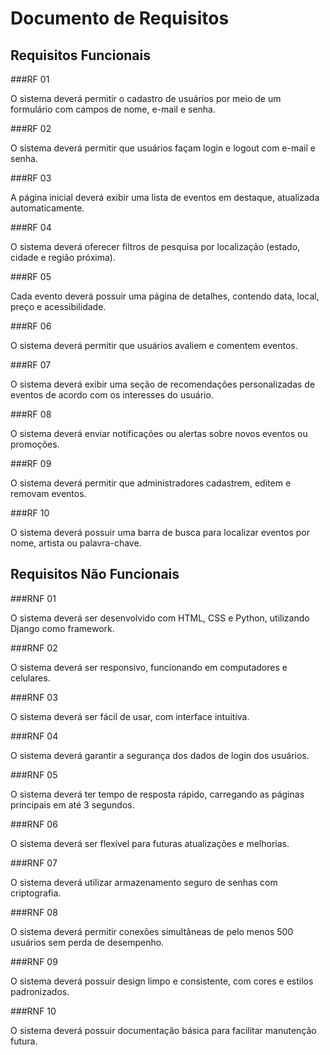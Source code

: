 # Documento de Requisitos

## Requisitos Funcionais

###RF 01

O sistema deverá permitir o cadastro de usuários por meio de um formulário com campos de nome, e-mail e senha.

###RF 02

O sistema deverá permitir que usuários façam login e logout com e-mail e senha.

###RF 03

A página inicial deverá exibir uma lista de eventos em destaque, atualizada automaticamente.

###RF 04

O sistema deverá oferecer filtros de pesquisa por localização (estado, cidade e região próxima).

###RF 05

Cada evento deverá possuir uma página de detalhes, contendo data, local, preço e acessibilidade.

###RF 06

O sistema deverá permitir que usuários avaliem e comentem eventos.

###RF 07

O sistema deverá exibir uma seção de recomendações personalizadas de eventos de acordo com os interesses do usuário.

###RF 08

O sistema deverá enviar notificações ou alertas sobre novos eventos ou promoções.

###RF 09

O sistema deverá permitir que administradores cadastrem, editem e removam eventos.

###RF 10

O sistema deverá possuir uma barra de busca para localizar eventos por nome, artista ou palavra-chave.

## Requisitos Não Funcionais

###RNF 01

O sistema deverá ser desenvolvido com HTML, CSS e Python, utilizando Django como framework.

###RNF 02

O sistema deverá ser responsivo, funcionando em computadores e celulares.

###RNF 03

O sistema deverá ser fácil de usar, com interface intuitiva.

###RNF 04

O sistema deverá garantir a segurança dos dados de login dos usuários.

###RNF 05

O sistema deverá ter tempo de resposta rápido, carregando as páginas principais em até 3 segundos.

###RNF 06

O sistema deverá ser flexível para futuras atualizações e melhorias.

###RNF 07

O sistema deverá utilizar armazenamento seguro de senhas com criptografia.

###RNF 08

O sistema deverá permitir conexões simultâneas de pelo menos 500 usuários sem perda de desempenho.

###RNF 09

O sistema deverá possuir design limpo e consistente, com cores e estilos padronizados.

###RNF 10

O sistema deverá possuir documentação básica para facilitar manutenção futura.
